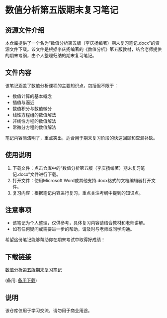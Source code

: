# 数值分析第五版期末复习笔记

## 资源文件介绍

本仓库提供了一个名为“数值分析第五版（李庆扬编著）期末复习笔记.docx”的资源文件下载。该文件是根据李庆扬编著的《数值分析》第五版教材，结合老师提供的期末考纲，由个人整理归纳的期末复习笔记。

## 文件内容

该笔记涵盖了数值分析课程的主要知识点，包括但不限于：
- 数值计算的基本概念
- 插值与逼近
- 数值积分与数值微分
- 线性方程组的数值解法
- 非线性方程的数值解法
- 常微分方程的数值解法

笔记内容简洁明了，重点突出，适合用于期末复习阶段的快速回顾和查漏补缺。

## 使用说明

1. 下载文件：点击仓库中的“数值分析第五版（李庆扬编著）期末复习笔记.docx”文件进行下载。
2. 打开文件：使用Microsoft Word或其他支持.docx格式的文档编辑器打开文件。
3. 复习内容：根据笔记内容进行复习，重点关注考纲中提到的知识点。

## 注意事项

- 该笔记为个人整理，仅供参考，具体复习内容请结合教材和老师讲解。
- 如有任何疑问或需要进一步的帮助，请及时与老师或同学沟通。

希望这份笔记能够帮助你在期末考试中取得好成绩！

## 下载链接
[数值分析第五版期末复习笔记](https://pan.quark.cn/s/0156b09a6652) 

(备用: [备用下载](https://pan.baidu.com/s/1ZUM6CFlciQg9ZR84ol02-Q?pwd=1234))

## 说明

该仓库仅用于学习交流，请勿用于商业用途。
